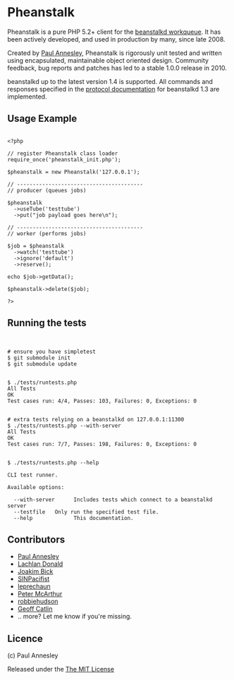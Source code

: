 Pheanstalk
==========

Pheanstalk is a pure PHP 5.2+ client for the [beanstalkd workqueue][1].  It has been actively developed, and used in production by many, since late 2008.

Created by [Paul Annesley][2], Pheanstalk is rigorously unit tested and written using encapsulated, maintainable object oriented design.  Community feedback, bug reports and patches has led to a stable 1.0.0 release in 2010.

beanstalkd up to the latest version 1.4 is supported.  All commands and responses specified in the [protocol documentation][3] for beanstalkd 1.3 are implemented.

  [1]: http://xph.us/software/beanstalkd/
  [2]: http://paul.annesley.cc/
  [3]: http://github.com/kr/beanstalkd/tree/v1.3/doc/protocol.txt?raw=true
  [4]: http://semver.org/


Usage Example
-------------

<pre><code class="php">
&lt;?php

// register Pheanstalk class loader
require_once('pheanstalk_init.php');

$pheanstalk = new Pheanstalk('127.0.0.1');

// ----------------------------------------
// producer (queues jobs)

$pheanstalk
  ->useTube('testtube')
  ->put("job payload goes here\n");

// ----------------------------------------
// worker (performs jobs)

$job = $pheanstalk
  ->watch('testtube')
  ->ignore('default')
  ->reserve();

echo $job->getData();

$pheanstalk->delete($job);

?&gt;
</code></pre>


Running the tests
-----------------

<pre><code>

# ensure you have simpletest
$ git submodule init
$ git submodule update


$ ./tests/runtests.php
All Tests
OK
Test cases run: 4/4, Passes: 103, Failures: 0, Exceptions: 0


# extra tests relying on a beanstalkd on 127.0.0.1:11300
$ ./tests/runtests.php --with-server
All Tests
OK
Test cases run: 7/7, Passes: 198, Failures: 0, Exceptions: 0


$ ./tests/runtests.php --help

CLI test runner.

Available options:

  --with-server      Includes tests which connect to a beanstalkd server
  --testfile <path>  Only run the specified test file.
  --help             This documentation.
</code></pre>


Contributors
------------

  * [Paul Annesley](https://github.com/pda)
  * [Lachlan Donald](https://github.com/lox)
  * [Joakim Bick](https://github.com/minimoe)
  * [SlNPacifist](https://github.com/SlNPacifist)
  * [leprechaun](https://github.com/leprechaun)
  * [Peter McArthur](https://github.com/ptrmcrthr)
  * [robbiehudson](https://github.com/robbiehudson)
  * [Geoff Catlin](https://github.com/gcatlin)
  * .. more? Let me know if you're missing.


Licence
-------

(c) Paul Annesley

Released under the [The MIT License](http://www.opensource.org/licenses/mit-license.php)
